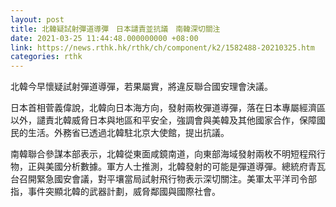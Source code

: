 ```yaml
---
layout: post
title: 北韓疑試射彈道導彈　日本譴責並抗議　南韓深切關注
date: 2021-03-25 11:44:48.000000000 +08:00
link: https://news.rthk.hk/rthk/ch/component/k2/1582488-20210325.htm
categories: rthk
---
```


北韓今早懷疑試射彈道導彈，若果屬實，將違反聯合國安理會決議。

日本首相菅義偉說，北韓向日本海方向，發射兩枚彈道導彈，落在日本專屬經濟區以外，譴責北韓威脅日本與地區和平安全，強調會與美韓及其他國家合作，保障國民的生活。外務省已透過北韓駐北京大使館，提出抗議。

南韓聯合參謀本部表示，北韓從東面咸鏡南道，向東部海域發射兩枚不明短程飛行物，正與美國分析數據。軍方人士推測，北韓發射的可能是彈道導彈。總統府青瓦台召開緊急國安會議，對平壤當局試射飛行物表示深切關注。美軍太平洋司令部指，事件突顯北韓的武器計劃，威脅鄰國與國際社會。
